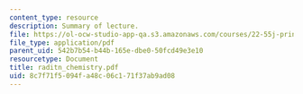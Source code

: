 ```yaml
---
content_type: resource
description: Summary of lecture.
file: https://ol-ocw-studio-app-qa.s3.amazonaws.com/courses/22-55j-principles-of-radiation-interactions-fall-2004/8c7f71f5094fa48c06c171f37ab9ad08_raditn_chemistry.pdf
file_type: application/pdf
parent_uid: 542b7b54-b44b-165e-dbe0-50fcd49e3e10
resourcetype: Document
title: raditn_chemistry.pdf
uid: 8c7f71f5-094f-a48c-06c1-71f37ab9ad08
---
```

